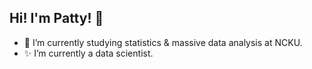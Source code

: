 ## Hi! I'm Patty! 👋
- 🌱 I’m currently studying statistics & massive data analysis at NCKU.
- ✨ I’m currently a data scientist.

<!---
patty5916/patty5916 is a ✨ special ✨ repository because its `README.md` (this file) appears on your GitHub profile.
You can click the Preview link to take a look at your changes.
--->
